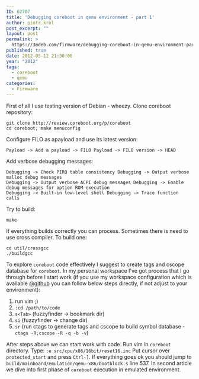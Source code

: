 ```yaml
---
ID: 62707
title: 'Debugging coreboot in qemu environment - part 1'
author: piotr.krol
post_excerpt: ""
layout: post
permalink: >
  https://3mdeb.com/firmware/debugging-coreboot-in-qemu-environment-part-1/
published: true
date: 2012-03-12 21:30:00
year: "2012"
tags:
  - coreboot
  - qemu
categories:
  - Firmware
---
```

First of all I use testing version of Debian - wheezy. Clone coreboot repository:

    git clone http://review.coreboot.org/p/coreboot
    cd coreboot; make menuconfig

Configure FILO as apayload and use its latest version:

    Payload -> Add a payload -> FILO Payload -> FILO version -> HEAD

Add verbose debugging messages:

    Debugging -> Check PIRQ table consistency Debugging -> Output verbose malloc debug messages
    Debugging -> Output verbose ACPI debug messages Debugging -> Enable debug messages for option ROM execution
    Debugging -> Built-in low-level shell Debugging -> Trace function calls

Try to build:

    make

If everything builds correctly you can process. Sometimes there is need to use
cross compiler. To build one:

    cd util/crossgcc
    ./buildgcc

To explore `coreboot` code effectively I suggest to create tags and cscope
database for `coreboot`. In my personal workspace I've got process that I go
through before I start work (if you use my workspace configuration which is
available [@github][1] you can follow below steps directly, if not adjust to
your environment):

1.  run vim ;)
2.  `:cd /path/to/code`
3.  `s<Tab>` (fuzzyfinder -> bookmark dir)
4.  `si` (fuzzyfinder -> change dir)
5.  `sr` (run ctags to generate tags and cscope to build symbol database - `ctags -R;cscope -R -q -b -v`)

After steps above we can start work with code. Run vim in `coreboot` directory.
Type: `:e src/cpu/x86/16bit/reset16.inc` Put cursor over `protected_start` and
press `Ctrl-]`. If everything goes ok you should jump to
`build/mainboard/emulation/qemu-x86/bootblock.s` line 537. In second article we
dive into first phase of `coreboot` execution in emulated environment.

 [1]: https://github.com/pietrushnic/workspace
